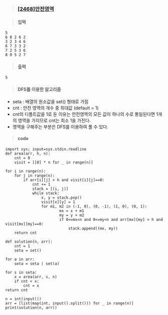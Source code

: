 > ### [[2468]안전영역](https://www.acmicpc.net/problem/2468)

> #### 입력
	5
	6 8 2 6 2
	3 2 3 4 6
	6 7 3 3 2
	7 2 5 3 6
	8 9 5 2 7
> #### 출력
	5
> #### DFS를 이용한 알고리즘
*  seta : 배열의 원소값을 set() 형태로 가짐
* cnt : 안전 영역의 개수 중 최대값 (default = 1)
* cnt의 디폴트값을 1로 둔 이유는 안전영역의 모든 값이 하나의 수로 통일된다면 1개의 영역을 가지므로 cnt는 최소 1을 가진다.
* 영역을 구해주는 부분은 DFS를 이용하여 풀 수 있다.
> #### code

    import sys; input=sys.stdin.readline  
	def area(arr, h, n):  
	    cnt = 0  
		visit = [[0] * n for _ in range(n)]  
  
    for i in range(n):  
        for j in range(n):  
            if arr[i][j] > h and visit[i][j]==0:  
                cnt += 1  
				stack = [(i, j)]  
                while stack:  
                    x, y = stack.pop()  
                    visit[x][y] = 1  
					for m1, m2 in (-1, 0), (0, -1), (1, 0), (0, 1):  
	                        mx = x + m1  
	                        my = y + m2  
	                        if 0<=mx<n and 0<=my<n and arr[mx][my] > h and visit[mx][my]==0:  
	                            stack.append((mx, my))  
	    return cnt  
	  
	def solution(n, arr):  
	    cnt = 1  
		seta = set()  
  
    for a in arr:  
        seta = seta | set(a)  
  
    for s in seta:  
        x = area(arr, s, n)  
        if cnt < x:  
            cnt = x  
    return cnt  
  
	n = int(input())  
	arr = [list(map(int, input().split())) for _ in range(n)]  
	print(solution(n, arr))